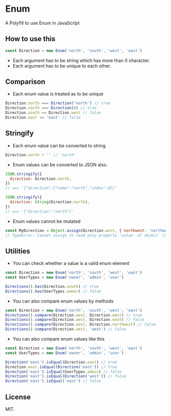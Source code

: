 # Enum
A Polyfill to use Enum in JavaScript

## How to use this
```js
const Direction = new Enum('north', 'south', 'west', 'east')
```

- Each argument has to be string which has more than 0 character.
- Each argument has to be unique to each other.

## Comparison

- Each enum value is treated as to be unique

```js
Direction.north === Direction('north') // true
Direction.north === Direction(0) // true
Direction.south == Direction.west // false
Direction.east == 'east' // false
```

## Stringify

- Each enum value can be converted to string

```js
Direction.north + '' // 'north'
```

- Enum values can be converted to JSON also.
```js
JSON.stringify({
  direction: Direction.north,
})
// === '{"direction":{"name":"north","index":0}}'

JSON.stringify({
  direction: String(Direction.north),
})
// === '{"direction":"north"}'
```

- Enum values cannot be mutated

```js
const MyDirection = Object.assign(Direction.west, { northwest: 'northwest' })
// TypeError: Cannot assign to read only property 'value' of object '[object Object]'
```

## Utilities

- You can check whether a value is a valid enum element

```js
const Direction = new Enum('north', 'south', 'west', 'east')
const UserTypes = new Enum('owner', 'admin', 'user')

Directions().has(Direction.south) // true
Directions().has(UserTypes.owner) // false
```

- You can also compare enum values by methods

```js
const Direction = new Enum('north', 'south', 'west', 'east')
Directions().compare(Direction.west, Direction.west) // true
Directions().compare(Direction.west, Direction.east) // false
Directions().compare(Direction.west, Direction.northwest) // false
Directions().compare(Direction.west, 'west') // false
```

- You can also compare enum values like this

```js
const Direction = new Enum('north', 'south', 'west', 'east')
const UserTypes = new Enum('owner', 'admin', 'user')

Direction('east').isEqual(Direction.east) // true
Direction.east.isEqual(Direction('east')) // true
Direction('east').isEqual(UserTypes.admin) // false
Direction('east').isEqual(Direction('west')) // false
Direction('east').isEqual('east') // false
```

## License

MIT.